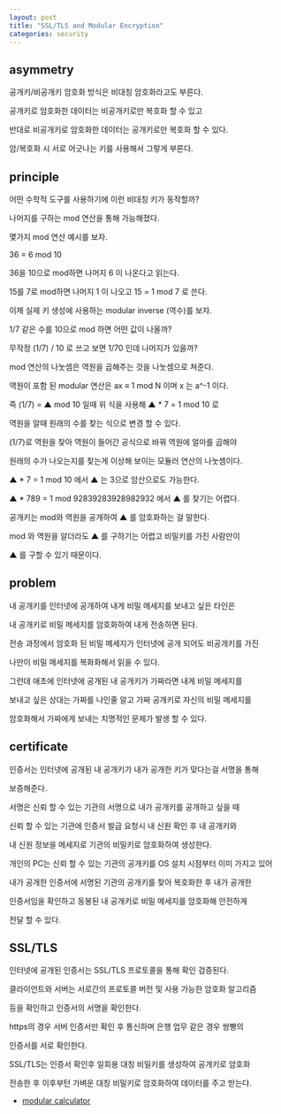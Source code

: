 ```yaml
---
layout: post
title: "SSL/TLS and Modular Encryption"
categories: security
---
```


## asymmetry

공개키/비공개키 암호화 방식은 비대칭 암호화라고도 부른다.

공개키로 암호화한 데이터는 비공개키로만 복호화 할 수 있고

반대로 비공개키로 암호화한 데이터는 공개키로만 복호화 할 수 있다.

암/복호화 시 서로 어긋나는 키를 사용해서 그렇게 부른다.

## principle

어떤 수학적 도구를 사용하기에 이런 비대칭 키가 동작할까?

나머지를 구하는 mod 연산을 통해 가능해졌다.

몇가지 mod 연산 예시를 보자.

36 = 6 mod 10 

36을 10으로 mod하면 나머지 6 이 나온다고 읽는다.

15를 7로 mod하면 나머지 1 이 나오고 15 = 1 mod 7 로 쓴다.

이제 실제 키 생성에 사용하는 modular inverse (역수)를 보자.

1/7 같은 수를 10으로 mod 하면 어떤 값이 나올까?

무작정 (1/7) / 10 로 쓰고 보면 1/70 인데 나머지가 있을까?

mod 연산의 나눗셈은 역원을 곱해주는 것을 나눗셈으로 쳐준다.

역원이 포함 된 modular 연산은 ax ≡ 1 mod N 이며 x 는 a^-1 이다. 

즉 (1/7) = ▲ mod 10 일때 위 식을 사용해 ▲ * 7 = 1 mod 10 로 

역원을 알때 원래의 수를 찾는 식으로 변경 할 수 있다. 

(1/7)로 역원을 찾아 역원이 들어간 공식으로 바꿔 역원에 얼마를 곱해야 

원래의 수가 나오는지를 찾는게 이상해 보이는 모듈러 연산의 나눗셈이다.

▲ * 7 = 1 mod 10 에서 ▲ 는 3으로 암산으로도 가능한다.

▲ * 789 = 1 mod 92839283928982932 에서 ▲ 를 찾기는 어렵다.

공개키는 mod와 역원을 공개하여 ▲ 를 암호화하는 걸 말한다. 

mod 와 역원을 알더라도 ▲ 를 구하기는 어렵고 비밀키를 가진 사람만이

▲ 를 구할 수 있기 때문이다.

## problem

내 공개키를 인터넷에 공개하여 내게 비밀 메세지를 보내고 싶은 타인은

내 공개키로 비밀 메세지를 암호화하여 내게 전송하면 된다.

전송 과정에서 암호화 된 비밀 메세지가 인터넷에 공개 되어도 비공개키를 가진 

나만이 비밀 메세지를 복화화해서 읽을 수 있다.

그런데 애초에 인터넷에 공개된 내 공개키가 가짜라면 내게 비밀 메세지를 

보내고 싶은 상대는 가짜를 나인줄 알고 가짜 공개키로 자신의 비밀 메세지를 

암호화해서 가짜에게 보내는 치명적인 문제가 발생 할 수 있다.

## certificate

인증서는 인터넷에 공개된 내 공개키가 내가 공개한 키가 맞다는걸 서명을 통해 

보증해준다.

서명은 신뢰 할 수 있는 기관의 서명으로 내가 공개키를 공개하고 싶을 때 

신뢰 할 수 있는 기관에 인증서 발급 요청시 내 신원 확인 후 내 공개키와 

내 신원 정보을 메세지로 기관의 비밀키로 암호화하여 생성한다.

개인의 PC는 신뢰 할 수 있는 기관의 공개키를 OS 설치 시점부터 이미 가지고 있어

내가 공개한 인증서에 서명된 기관의 공개키를 찾아 복호화한 후 내가 공개한

인증서임을 확인하고 동봉된 내 공개키로 비밀 메세지를 암호화해 안전하게 

전달 할 수 있다.


## SSL/TLS

인터넷에 공개된 인증서는 SSL/TLS 프로토콜을 통해 확인 검증된다.

클라이언트와 서버는 서로간의 프로토콜 버전 및 사용 가능한 암호화 알고리즘 

등을 확인하고 인증서의 서명을 확인한다. 

https의 경우 서버 인증서만 확인 후 통신하며 은행 업무 같은 경우 쌍빵의

인증서를 서로 확인한다.

SSL/TLS는 인증서 확인후 일회용 대칭 비밀키를 생성하여 공개키로 암호화

전송한 후 이후부턴 가벼운 대칭 비밀키로 암호화하여 데이터를 주고 받는다.

- [modular calculator](https://planetcalc.com/8326/)



























